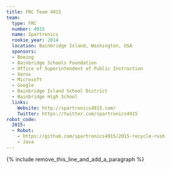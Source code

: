 ```yaml
---
title: FRC Team 4915
team:
  type: FRC
  number: 4915
  name: Spartronics
  rookie_year: 2014
  location: Bainbridge Island, Washington, USA
  sponsors:
  - Boeing
  - Bainbridge Schools Foundation
  - Office of Superintendent of Public Instruction
  - Xerox
  - Microsoft
  - Google
  - Bainbridge Island School District
  - Bainbridge High School
  links:
    Website: http://spartronics4915.com/
    Twitter: https://twitter.com/spartronics4915
robot_code:
  2015:
  - Robot:
    - https://github.com/spartronics4915/2015-recycle-rush
    - Java
---
```


{% include remove_this_line_and_add_a_paragraph %}